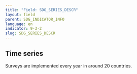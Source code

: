 ```yaml
---
title: "Field: SDG_SERIES_DESCR"
layout: field
parent: SDG_INDICATOR_INFO
language: en
indicator: 9-3-2
slug: SDG_SERIES_DESCR
---
```

## Time series

Surveys are implemented every year in around 20 countries.